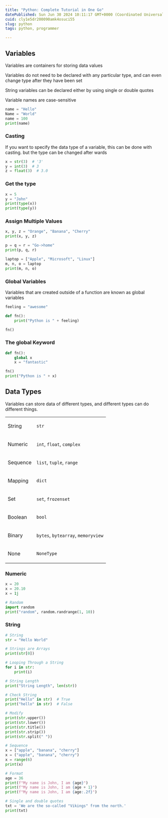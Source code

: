 ```yaml
---
title: "Python: Complete Tutorial in One Go"
datePublished: Sun Jun 30 2024 10:11:17 GMT+0000 (Coordinated Universal Time)
cuid: cly1e5dr200090amk4osuci55
slug: python
tags: python, programmer

---
```


## Variables

Variables are containers for storing data values

Variables do not need to be declared with any particular type, and can even change type after they have been set

String variables can be declared either by using single or double quotes

Variable names are case-sensitive

```python
name = "Hello"
Name = "World"
name = 100
print(name)
```

### Casting

If you want to specify the data type of a variable, this can be done with casting. but the type can be changed after wards

```python
x = str(3)  # '3'
y = int(3)  # 3
z = float(3)  # 3.0
```

### Get the type

```python
x = 5
y = "John"
print(type(x))
print(type(y))
```

### Assign Multiple Values

```python
x, y, z = "Orange", "Banana", "Cherry"
print(x, y, z)

p = q = r = "Go->home"
print(p, q, r)

laptop = ["Apple", "Microsoft", "Linux"]
m, n, o = laptop
print(m, n, o)
```

### Global Variables

Variables that are created outside of a function are known as global variables

```python
feeling = "awesome"

def fn():
    print("Python is " + feeling)

fn()
```

### The global Keyword

```python
def fn():
    global x
    x = "fantastic"

fn()
print("Python is " + x)
```

## Data Types

Variables can store data of different types, and different types can do different things.

<table><tbody><tr><td colspan="1" rowspan="1"><p>String</p></td><td colspan="1" rowspan="1"><p><code>str</code></p></td></tr><tr><td colspan="1" rowspan="1"><p>Numeric</p></td><td colspan="1" rowspan="1"><p><code>int</code>, <code>float</code>, <code>complex</code></p></td></tr><tr><td colspan="1" rowspan="1"><p>Sequence</p></td><td colspan="1" rowspan="1"><p><code>list</code>, <code>tuple</code>, <code>range</code></p></td></tr><tr><td colspan="1" rowspan="1"><p>Mapping</p></td><td colspan="1" rowspan="1"><p><code>dict</code></p></td></tr><tr><td colspan="1" rowspan="1"><p>Set</p></td><td colspan="1" rowspan="1"><p><code>set</code>, <code>frozenset</code></p></td></tr><tr><td colspan="1" rowspan="1"><p>Boolean</p></td><td colspan="1" rowspan="1"><p><code>bool</code></p></td></tr><tr><td colspan="1" rowspan="1"><p>Binary</p></td><td colspan="1" rowspan="1"><p><code>bytes</code>, <code>bytearray</code>, <code>memoryview</code></p></td></tr><tr><td colspan="1" rowspan="1"><p>None</p></td><td colspan="1" rowspan="1"><p><code>NoneType</code></p></td></tr></tbody></table>

### Numeric

```python
x = 20
x = 20.10
x = 1j

# Random
import random
print("random", random.randrange(1, 10))
```

### String

```python
# String
str = "Hello World"

# Strings are Arrays
print(str[0])

# Looping Through a String
for i in str:
    print(i)

# String Length
print("String Length", len(str))

# Check String
print("Hello" in str)  # True
print("hello" in str)  # False

# Modify
print(str.upper())
print(str.lower())
print(str.title())
print(str.strip())
print(str.split(" "))

# Sequence
x = ["apple", "banana", "cherry"]
x = ("apple", "banana", "cherry")
x = range(6)
print(x)

# Format
age = 36
print(f"My name is John, I am {age}")
print(f"My name is John, I am {age + 1}")
print(f"My name is John, I am {age:.2f}")

# Single and double quotes
txt = 'We are the so-called "Vikings" from the north.'
print(txt)
```